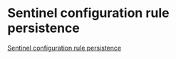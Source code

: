 # Sentinel configuration rule persistence
[Sentinel configuration rule persistence](https://aiwithcloud.com/2022/09/16/sentinel_configuration_rule_persistence/)